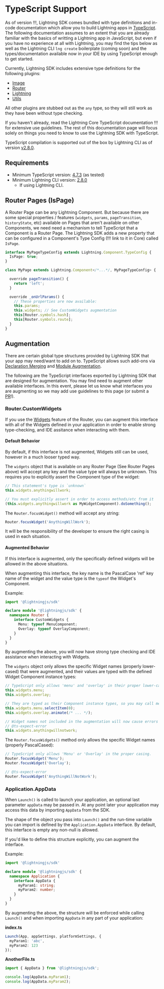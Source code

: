 # TypeScript Support

As of version !!!, Lightning SDK comes bundled with type definitions and in-code documentation which allow you to build Lightning apps in [TypeScript](https://www.typescriptlang.org/). The following documentation assumes to an extent that you are already familiar with the basics of writting a Lightning app in JavaScript, but even if you have no experience at all with Lightning, you may find the tips below as well as the Lightning CLI `lng create` boilerplate (coming soon) and the types/documentation available now in your IDE by using TypeScript enough to get started.

Currently, Lightning SDK includes extensive type definitions for the following plugins:
- [Image](plugins/image.md)
- [Router](plugins/router/index.md)
- [Lightning](plugins/lightning.md)
- [Utils](plugins/utils.md)

All other plugins are stubbed out as the `any` type, so they will still work as they have been without type checking.

If you haven't already, read the Lightning Core TypeScript documentation !!! for extensive use guidelines. The rest of this documentation page will focus solely on things you need to know to use the Lightning SDK with TypeScript.

TypeScript compilation is supported out of the box by Lightning CLI as of version [v2.8.0](https://github.com/rdkcentral/Lightning-CLI/blob/master/CHANGELOG.md#v280).

## Requirements

- Minimum TypeScript version: [4.7.3](https://github.com/microsoft/TypeScript/releases/tag/v4.7.3) (as tested)
- Minimum Lightning CLI version: [2.8.0](https://github.com/rdkcentral/Lightning-CLI/blob/master/CHANGELOG.md#v280)
  - If using Lightning CLI.

## Router Pages (IsPage)

A Router Page can be any Lightning Component. But because there are some special properties / features (`widgets`, `params`, `pageTransition`, `historyState`, etc) available on Pages that aren't available on other Components, we need need a mechanism to tell TypeScript that a Component is a Router Page. The Lightning SDK adds a new property that can be configured in a Component's Type Config (!!! link to it in Core) called `IsPage`.

```ts
interface MyPageTypeConfig extends Lightning.Component.TypeConfig {
  IsPage: true;
}

class MyPage extends Lightning.Component</*...*/, MyPageTypeConfig> {

  override pageTransition() {
    return 'left';
  }

  override _onUrlParams() {
    // These properties are now available:
    this.params;
    this.widgets; // See CustomWidgets augmentation
    this[Router.symbols.hash];
    this[Router.symbols.route];
  }
}
```

## Augmentation

There are certain global type structures provided by Lightning SDK that your app may need/want to add on to. TypeScript allows such add-ons via [Declaration Merging](https://www.typescriptlang.org/docs/handbook/declaration-merging.html) and [Module Augmentation](https://www.typescriptlang.org/docs/handbook/declaration-merging.html#module-augmentation).

The following are the TypeScript interfaces exported by Lightning SDK that are designed for augmentation. You may find need to augment other available interfaces. In this event, please let us know what interfaces you are augmenting so we may add use guidelines to this page (or submit a [PR](https://github.com/rdkcentral/Lightning-SDK/pulls)!).

### Router.CustomWidgets

If you use the [Widgets](plugins/router/widgets.md) feature of the Router, you can augment this interface with all of the Widgets defined in your application in order to enable strong type-checking, and IDE assitance when interacting with them.

#### Default Behavior

By default, if this interface is not augmented, Widgets still can be used, however in a much looser typed way.

The `widgets` object that is available on any Router Page (See Router Pages above) will accept any key and the value type will always be unknown. This requires you to explicitly assert the Component type of the widget:
```ts
// This statement's type is `unknown`
this.widgets.anythingwillwork;

// You must explicitly assert in order to access methods/etc from it
(this.widgets.anythingwillwork as MyWidgetComponent).doSomething();
```

The `Router.focusWidget()` method will accept any string:
```ts
Router.focusWidget('AnythingWillWork');
```

It will be the responsibility of the developer to ensure the right casing is used in each situation.

#### Augmented Behavior

If this interface is augmented, only the specifically defined widgets will be allowed in the above situations.

When augmenting this interface, the key name is the PascalCase 'ref' key name of the widget and the value type is the `typeof` the Widget's Component.

Example:
```ts
import '@lightningjs/sdk'

declare module '@lightningjs/sdk' {
  namespace Router {
    interface CustomWidgets {
      Menu: typeof MenuComponent;
      Overlay: typeof OverlayComponent;
    }
  }
}
```

By augmenting the above, you will now have strong type checking and IDE assistance when interacting with Widgets.

The `widgets` object only allows the specific Widget names (properly lower-cased) that were augmented, and their values are typed with the defined Widget Component instance types:
```ts
// TypeScript only allows 'menu' and 'overlay' in their proper lower-case forms
this.widgets.menu;
this.widgets.overlay;

// They are typed as their Component instance types, so you may call methods directly on them
this.widgets.menu.selectItem(0);
this.widgets.overlay.animate(/* ... */);

// Widget names not included in the augmentation will now cause errors
// @ts-expect-error
this.widgets.anythingwillnotwork;
```

The `Router.focusWidgets()` method only allows the specific Widget names (properly PascalCased):
```ts
// TypeScript only allows 'Menu' or 'Overlay' in the proper casing.
Router.focusWidget('Menu');
Router.focusWidget('Overlay');

// @ts-expect-error
Router.focusWidget('AnythingWillNotWork');
```

### Application.AppData

When `Launch()` is called to launch your application, an optional last parameter `appData` may be passed in. At any point later your application may access this data by importing `AppData` from the SDK.

The shape of the object you pass into `Launch()` and the run-time variable you can import is defined by the `Application.AppData` interface. By default, this interface is empty any non-null is allowed.

If you'd like to define this structure explicitly, you can augment the interface.

Example:
```ts
import '@lightningjs/sdk'

declare module '@lightningjs/sdk' {
  namespace Application {
    interface AppData {
      myParam1: string;
      myParam2: number;
    }
  }
}
```

By augmenting the above, the structure will be enforced while calling `Launch()` and when importing `AppData` in any part of your application:

**index.ts**
```ts
Launch(App, appSettings, platformSettings, {
  myParam1: 'abc',
  myParam2: 123
});
```

**AnotherFile.ts**
```ts
import { AppData } from '@lightningjs/sdk';

console.log(AppData.myParam1);
console.log(AppData.myParam2);
```
